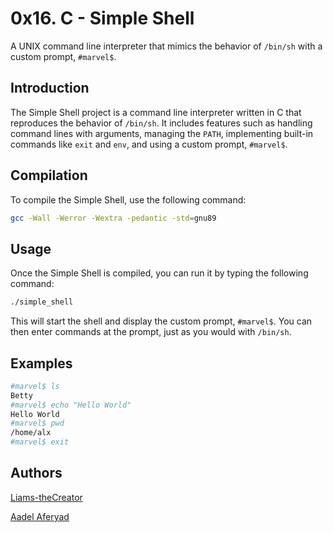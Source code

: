 # 0x16. C - Simple Shell

A UNIX command line interpreter that mimics the behavior of `/bin/sh` with a custom prompt, `#marvel$`.

## Introduction

The Simple Shell project is a command line interpreter written in C that reproduces the behavior of `/bin/sh`. It includes features such as handling command lines with arguments, managing the `PATH`, implementing built-in commands like `exit` and `env`, and using a custom prompt, `#marvel$`.

## Compilation

To compile the Simple Shell, use the following command:

```bash
gcc -Wall -Werror -Wextra -pedantic -std=gnu89
```

## Usage

Once the Simple Shell is compiled,
you can run it by typing the following command:

```bash
./simple_shell
```

This will start the shell and display the custom prompt, `#marvel$`. You can then enter commands at the prompt, just as you would with `/bin/sh`.

## Examples

```bash
#marvel$ ls
Betty
#marvel$ echo "Hello World"
Hello World
#marvel$ pwd
/home/alx
#marvel$ exit
```

## Authors

[Liams-theCreator](https://github.com/Liams-theCreator)

[Aadel Aferyad](https://github.com/AadelAferyad)
